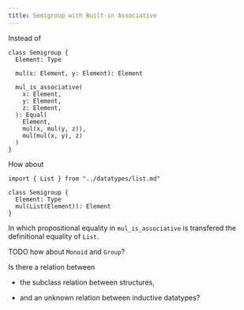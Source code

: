```yaml
---
title: Semigroup with Built-in Associative
---
```


Instead of

```
class Semigroup {
  Element: Type

  mul(x: Element, y: Element): Element

  mul_is_associative(
    x: Element,
    y: Element,
    z: Element,
  ): Equal(
    Element,
    mul(x, mul(y, z)),
    mul(mul(x, y), z)
  )
}
```

How about

```cicada
import { List } from "../datatypes/list.md"

class Semigroup {
  Element: Type
  mul(List(Element)): Element
}
```

In which propositional equality in `mul_is_associative`
is transfered the definitional equality of `List`.

TODO how about `Monoid` and `Group`?

Is there a relation between

- the subclass relation between structures,

- and an unknown relation between inductive datatypes?
